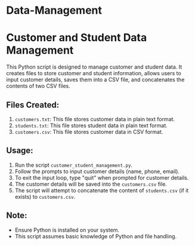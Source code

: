 # Data-Management
# Customer and Student Data Management

This Python script is designed to manage customer and student data. It creates files to store customer and student information, allows users to input customer details, saves them into a CSV file, and concatenates the contents of two CSV files.

## Files Created:

1. `customers.txt`: This file stores customer data in plain text format.
2. `students.txt`: This file stores student data in plain text format.
3. `customers.csv`: This file stores customer data in CSV format.

## Usage:

1. Run the script `customer_student_management.py`.
2. Follow the prompts to input customer details (name, phone, email).
3. To exit the input loop, type "quit" when prompted for customer details.
4. The customer details will be saved into the `customers.csv` file.
5. The script will attempt to concatenate the content of `students.csv` (if it exists) to `customers.csv`.

## Note:

- Ensure Python is installed on your system.
- This script assumes basic knowledge of Python and file handling.

